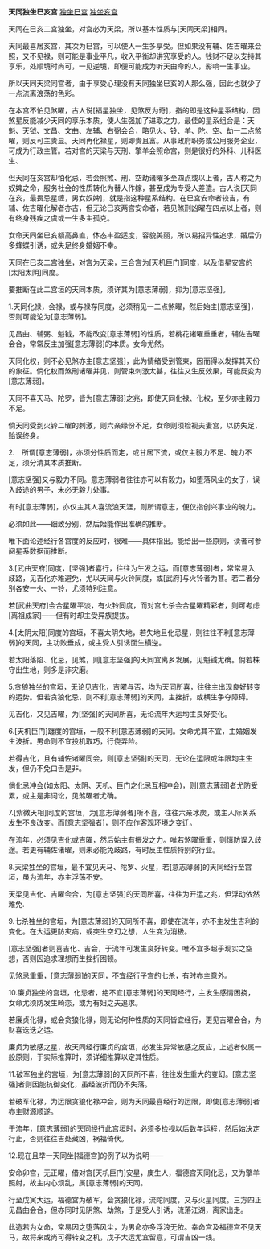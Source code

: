 **天同独坐巳亥宫**
[独坐巳宫](./天同独坐巳宫.png)
[独坐亥宫](./天同独坐亥宫.png)

天同在巳亥二宫独坐，对宫必为天梁，所以基本性质与[天同天梁]相同。

天同最喜居亥宫，其次为巳宫，可以使人一生多享受。但如果没有辅、佐吉曜来会照，又不见禄，则可能是事业平凡，收入平衡却讲究享受的人。钱财不足以支持其享乐，处顺境时尚可，一见逆境，即便可能成为听天由命的人，影响一生事业。

所以天同天梁同宫者，由于享受心理没有天同独坐巳亥的人那么强，因此也就少了一点流离浪荡的色彩。

在本宫不怕见煞曜，古人说[福星独坐，见煞反为奇]，指的即是这种星系结构，因煞星反能减少天同的享乐本质，使人生强加了进取之力。最佳的星系组合是：天魁、天钺、文昌、文曲、左辅、右弼会合，略见火、铃、羊、陀、空、劫一二点煞曜，则反可主贵显。天同再化禄星，则即贵且富。从事政府职务或公用服务企业，可成为行政主管。若对宫的天梁与天刑、擎羊会照命宫，则是很好的外科、儿科医生、

但天同在亥宫却怕化忌，若会照煞、刑、空劫诸曜多至四点或以上者，古人称之为奴婢之命，服务社会的性质转化为替人作嫁，甚至成为专受人差遣。古人说[天同在亥，最畏忌星缠，男女奴婢]，就是指这种星系结构。在巳宫安命者较吉，有辅、佐吉曜化解者亦吉，但无论巳亥两宫安命者，若见煞刑凶曜在四点以上者，则有终身残疾之虞或一生多主孤克。

女命天同坐巳亥额高鼻直，体态丰盈适度，容貌美丽，所以易招异性追求，婚后仍多蜂蝶引诱，或失足终身婚姻不幸。

天同在巳亥二宫独坐，对宫为天梁，三合宫为[天机巨门]同度，以及借星安宫的[太阳太阴]同度。

要推断在此二宫垣的天同本质，须详其为[意志薄弱]，抑为[意志坚强]。

1.天同化禄，会禄，或与禄存同度，必须稍见一二点煞曜，然后始主[意志坚强]，否则可能沦为[意志薄弱]。

见昌曲、辅弼、魁钺，不能改变[意志薄弱]的性质，若桃花诸曜重重者，辅佐吉曜会合，常常反主加强[意志薄弱]的本质。女命尤然。

天同化权，则不必见煞亦主[意志坚强]，此为情绪受到管束，因而得以发挥其天份的象征。倘化权而煞刑诸曜并见，则管束刺激太甚，往往又生反效果，可能反变为[意志薄弱]。

天同不喜天马、陀罗，皆为[意志薄弱]之兆，即使天同化禄、化权，至少亦主毅力不足。

倘天同受到火铃二曜的刺激，则六亲缘份不足，女命则须检视夫妻宫，以防失足，贻误终身。

2.　所谓[意志薄弱]，亦须分性质而定，或甘居下流，或仅主毅力不足、魄力不足，须分清其本质推断。

[意志坚强]又与毅力不同。意志薄弱者往往亦可以有毅力，如堕落风尘的女子，误入歧途的男子，未必无毅力处事。

有时[意志薄弱]，亦仅主其人喜流浪天涯，则所谓意志，便仅指创兴事业的魄力。

必须如此——细致分别，然后始能作出准确的推断。

唯下面论述经行各宫度的反应时，很难——具体指出。能给出一些原则，读者可参阅星系数据而推断。

3.[武曲天府]同度，[坚强]者喜行，往往为生发之运，而[意志薄弱]者，常常易入歧路，见吉化亦难避免，尤以天同与火铃同度，或[武府]与火铃者为甚。若二者分别各安一火、一铃，尤须特别注意。

若[武曲天府]会合星曜平淡，有火铃同度，而对宫七杀会合星曜精彩者，则可考虑[离祖成家]——但有时却主受异族提拔。

4.[太阴太阳]同度的宫垣，不喜太阴失地，若失地且化忌星，则往往不利[意志薄弱]的天同，主功败垂成，或主受人引诱面生横逆。

若太阳落陷、化忌，见煞，则[意志坚强]的天同宜离乡发展，见魁钺尤确。倘若株守出生地，则多是非灾磨。

5.贪狼独坐的宫垣，无论见吉化，吉曜与否，均为天同所喜，往往主出现良好转变的运势。但若贪狼化忌，则不利[意志薄弱]的天同，主挫折，或横生争夺障碍。

见吉化，又见吉曜，为[坚强]的天同所喜，无论流年大运均主良好变化。

6.[天机巨门]躔度的宫垣，一般不利[意志薄弱]的天同。女命尤其不宜，主婚姻发生波折。男命则不宜投机取巧，行侥弄险。

若得吉化，且有辅佐诸曜同会，则[意志坚强]的天同，无论在运限或年限均主生发，但仍不免口舌是非。

倘化忌冲会(如太阳、太阴、天机、巨门之化忌互相冲会)，则[意志薄弱]者尤防受累，或主是非词讼，见煞曜者尤确。

7.[紫微天相]同度的宫垣，为[意志薄弱者]所不喜，往往六亲冰炭，或主人际关系发生不良改变。而[意志坚强者]，则不应作客观环境之变迁。

在流年，必须见吉化或吉曜，然后始主有振发之力。唯若煞曜重重，则慎防误入歧途。若更有辅佐诸曜，则未必能免歧路，有时反主性质特别的行业。

8.天梁独坐的宫垣，最不宜见天马、陀罗、火星，若[意志薄弱]的天同经行至宫垣，虽为流年，亦主浮荡不安。

天梁见吉化、吉曜会合，为[意志坚强]的天同所喜，往往为开运之兆，但浮动依然难免.

9.七杀独坐的宫垣，为[意志薄弱]的天同所不喜，即使在流年，亦不主发生吉利的变化。在大运更防灾病，或突生空幻之想，人生变为消极。

[意志坚强]者则喜吉化、吉会，于流年可发生良好转变。唯不宜多超乎现实之空想，否则因追求理想而生挫折困顿。

见煞忌重重，[意志薄弱]的天同，不宜经行子宫的七杀，有时亦主意外。

10.廉贞独坐的宫垣，化忌者，绝不宜[意志薄弱]的天同经行，主发生感情困挠，女命尤须防发生畸恋，或为有妇之夫追求。

若廉贞化禄，或会贪狼化禄，则无论何种性质的天同皆宜经行，更见吉曜会合，为财喜迭迭之运。

廉贞为敏感之星，故天同经行廉贞的宫垣，必发生异常敏感之反应，上述者仅属一般原则，于实际推算时，须详细推算以定其性质。

11.破军独坐的宫垣，为[意志薄弱]的天同所不喜，往往发生重大的变幻。[意志坚强]者则因能抗御变化，虽经波折而仍不失落。

若破军化禄，为运限贪狼化禄冲会，则为天同最喜经行的运限，即使[意志薄弱]者亦主财源顺遂。

于流年，[意志薄弱]的天同经行此宫垣时，必须多检视以后数年运程，然后始决定行止，否则往往吉处藏凶，祸福倚伏。

12.现在且举一天同坐[福德宫]的例子以为说明——

安命卯宫，无正曜，借对宫[天机巨门]安星，庚生人，福德宫天同化忌，又为擎羊照射，故主内心烦乱，属[意志薄弱]的天同。

行至戊寅大运，福德宫为破军，会贪狼化禄，流陀同度，又与火星同度。三方四正见昌曲会合，但亦同时见阴煞、劫煞，于是受人引诱，流落江湖，离家出走。

此造若为女命，常易因之堕落风尘，为男命亦多浮浪无依。幸命宫及福德宫不见天马，故将来或尚可得转变之机，戊子大运尤宜留意，可谓吉凶一线。